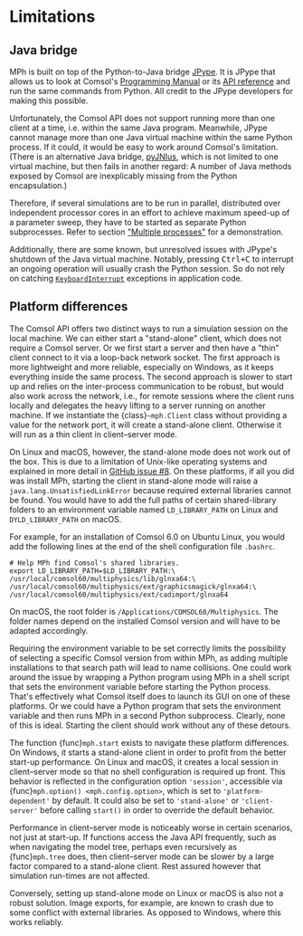 ﻿# Limitations

## Java bridge

MPh is built on top of the Python-to-Java bridge [JPype]. It is
JPype that allows us to look at Comsol's [Programming Manual] or its
[API reference] and run the same commands from Python. All credit to
the JPype developers for making this possible.

Unfortunately, the Comsol API does not support running more than one
client at a time, i.e. within the same Java program. Meanwhile, JPype
cannot manage more than one Java virtual machine within the same Python
process. If it could, it would be easy to work around Comsol's limitation.
(There is an alternative Java bridge, [pyJNIus], which is not limited
to one virtual machine, but then fails in another regard: A number of
Java methods exposed by Comsol are inexplicably missing from the Python
encapsulation.)

Therefore, if several simulations are to be run in parallel, distributed
over independent processor cores in an effort to achieve maximum speed-up
of a parameter sweep, they have to be started as separate Python
subprocesses. Refer to section ["Multiple
processes"](demonstrations.md#multiple-processes) for a demonstration.

Additionally, there are some known, but unresolved issues with JPype's
shutdown of the Java virtual machine. Notably, pressing <kbd>Ctrl+C</kbd>
to interrupt an ongoing operation will usually crash the Python session.
So do not rely on catching [`KeyboardInterrupt`](python:KeyboardInterrupt)
exceptions in application code.


## Platform differences

The Comsol API offers two distinct ways to run a simulation session on
the local machine. We can either start a "stand-alone" client, which
does not require a Comsol server. Or we first start a server and then
have a "thin" client connect to it via a loop-back network socket. The
first approach is more lightweight and more reliable, especially on
Windows, as it keeps everything inside the same process. The second
approach is slower to start up and relies on the inter-process
communication to be robust, but would also work across the network,
i.e., for remote sessions where the client runs locally and delegates
the heavy lifting to a server running on another machine. If we
instantiate the {class}`~mph.Client` class without providing a value
for the network port, it will create a stand-alone client. Otherwise
it will run as a thin client in client–server mode.

On Linux and macOS, however, the stand-alone mode does not work out of
the box. This is due to a limitation of Unix-like operating systems
and explained in more detail in [GitHub issue #8]. On these platforms,
if all you did was install MPh, starting the client in stand-alone mode
will raise a `java.lang.UnsatisfiedLinkError` because required external
libraries cannot be found. You would have to add the full paths of
certain shared-library folders to an environment variable named
`LD_LIBRARY_PATH` on Linux and `DYLD_LIBRARY_PATH` on macOS.

For example, for an installation of Comsol 6.0 on Ubuntu Linux, you
would add the following lines at the end of the shell configuration
file `.bashrc`.
```shell
# Help MPh find Comsol's shared libraries.
export LD_LIBRARY_PATH=$LD_LIBRARY_PATH:\
/usr/local/comsol60/multiphysics/lib/glnxa64:\
/usr/local/comsol60/multiphysics/ext/graphicsmagick/glnxa64:\
/usr/local/comsol60/multiphysics/ext/cadimport/glnxa64
```

On macOS, the root folder is `/Applications/COMSOL60/Multiphysics`.
The folder names depend on the installed Comsol version and will have
to be adapted accordingly.

Requiring the environment variable to be set correctly limits the
possibility of selecting a specific Comsol version from within MPh,
as adding multiple installations to that search path will lead to name
collisions. One could work around the issue by wrapping a Python program
using MPh in a shell script that sets the environment variable before
starting the Python process. That's effectively what Comsol itself does
to launch its GUI on one of these platforms. Or we could have a Python
program that sets the environment variable and then runs MPh in a second
Python subprocess. Clearly, none of this is ideal. Starting the client
should work without any of these detours.

The function {func}`mph.start` exists to navigate these platform
differences. On Windows, it starts a stand-alone client in order to
profit from the better start-up performance. On Linux and macOS, it
creates a local session in client–server mode so that no shell
configuration is required up front. This behavior is reflected in the
configuration option `'session'`, accessible via {func}`mph.option()
<mph.config.option>`, which is set to `'platform-dependent'` by default.
It could also be set to `'stand-alone'` or `'client-server'` before
calling `start()` in order to override the default behavior.

Performance in client–server mode is noticeably worse in certain
scenarios, not just at start-up. If functions access the Java API
frequently, such as when navigating the model tree, perhaps even
recursively as {func}`mph.tree` does, then client–server mode can be
slower by a large factor compared to a stand-alone client. Rest assured
however that simulation run-times are not affected.

Conversely, setting up stand-alone mode on Linux or macOS is also
not a robust solution. Image exports, for example, are known to crash
due to some conflict with external libraries. As opposed to Windows,
where this works reliably.


[JPype]:              https://github.com/jpype-project/jpype
[Programming Manual]: https://comsol.com/documentation/COMSOL_ProgrammingReferenceManual.pdf
[API reference]:      https://doc.comsol.com/6.0/doc/com.comsol.help.comsol/api
[pyJNIus]:            https://pyjnius.readthedocs.io
[GitHub issue #8]:    https://github.com/MPh-py/MPh/issues/8
